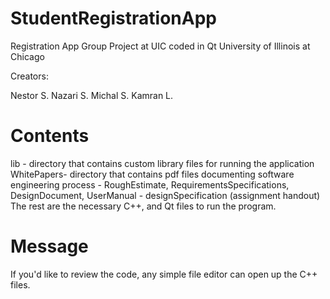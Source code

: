 StudentRegistrationApp
======================

Registration App Group Project at UIC coded in Qt
University of Illinois at Chicago 

Creators:

Nestor S.
Nazari S.
Michal S.
Kamran L.

Contents
========

lib - directory that contains custom library files for running the application
WhitePapers- directory that contains pdf files documenting software engineering process
            - RoughEstimate, RequirementsSpecifications, DesignDocument, UserManual
            - designSpecification (assignment handout)
The rest are the necessary C++, and Qt files to run the program.

Message
=======

If you'd like to review the code, any simple file editor can open up the C++ files.
